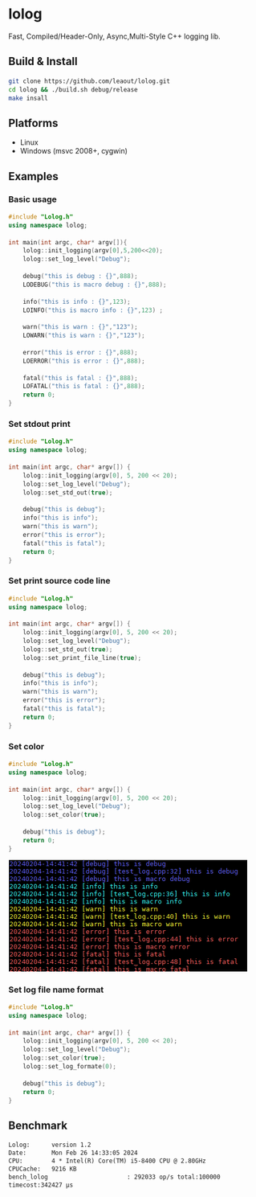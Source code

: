 # lolog
Fast, Compiled/Header-Only, Async,Multi-Style C++ logging lib.
## Build & Install
```bash
git clone https://github.com/leaout/lolog.git
cd lolog && ./build.sh debug/release
make insall
```
## Platforms
- Linux
- Windows (msvc 2008+, cygwin)
## Examples
### Basic usage
```c++
#include "Lolog.h"
using namespace lolog;

int main(int argc, char* argv[]){
    lolog::init_logging(argv[0],5,200<<20);
    lolog::set_log_level("Debug");

    debug("this is debug : {}",888);
    LODEBUG("this is macro debug : {}",888);

    info("this is info : {}",123);
    LOINFO("this is macro info : {}",123) ;

    warn("this is warn : {}","123");
    LOWARN("this is warn : {}","123");

    error("this is error : {}",888);
    LOERROR("this is error : {}",888);

    fatal("this is fatal : {}",888);
    LOFATAL("this is fatal : {}",888);
    return 0;
}

```
### Set stdout print
```c++
#include "Lolog.h"
using namespace lolog;

int main(int argc, char* argv[]) {
    lolog::init_logging(argv[0], 5, 200 << 20);
    lolog::set_log_level("Debug");
    lolog::set_std_out(true);

    debug("this is debug");
    info("this is info");
    warn("this is warn");
    error("this is error");
    fatal("this is fatal");
    return 0;
}
```
### Set print source code line
```c++
#include "Lolog.h"
using namespace lolog;

int main(int argc, char* argv[]) {
    lolog::init_logging(argv[0], 5, 200 << 20);
    lolog::set_log_level("Debug");
    lolog::set_std_out(true);
    lolog::set_print_file_line(true);

    debug("this is debug");
    info("this is info");
    warn("this is warn");
    error("this is error");
    fatal("this is fatal");
    return 0;
}
```
### Set color 
```c++
#include "Lolog.h"
using namespace lolog;

int main(int argc, char* argv[]) {
    lolog::init_logging(argv[0], 5, 200 << 20);
    lolog::set_log_level("Debug");
    lolog::set_color(true);

    debug("this is debug");
    return 0;
}
```

![image](color.jpg)  
### Set log file name format
```c++
#include "Lolog.h"
using namespace lolog;

int main(int argc, char* argv[]) {
    lolog::init_logging(argv[0], 5, 200 << 20);
    lolog::set_log_level("Debug");
    lolog::set_color(true);
    lolog::set_log_formate(0);

    debug("this is debug");
    return 0;
}
```

## Benchmark
```
Lolog:      version 1.2
Date:       Mon Feb 26 14:33:05 2024
CPU:        4 * Intel(R) Core(TM) i5-8400 CPU @ 2.80GHz
CPUCache:   9216 KB
bench_lolog                      : 292033 op/s total:100000 timecost:342427 μs
```